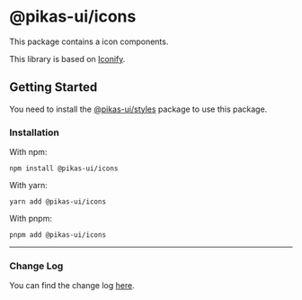 # @pikas-ui/icons

This package contains a icon components.

This library is based on [Iconify](https://iconify.design/).

## Getting Started

You need to install the [@pikas-ui/styles](../styles/README.md) package to use this package.

### Installation

With npm:

```
npm install @pikas-ui/icons
```

With yarn:

```
yarn add @pikas-ui/icons
```

With pnpm:

```
pnpm add @pikas-ui/icons
```

---

### Change Log
You can find the change log [here](CHANGELOG.md).